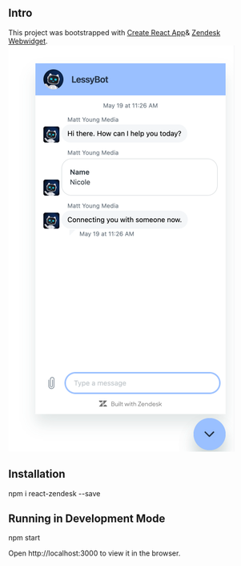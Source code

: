 ## Intro

This project was bootstrapped with [Create React App](https://github.com/facebook/create-react-app)& [Zendesk Webwidget](https://developer.zendesk.com/api-reference).
![ChatBot.png](ChatBot.png)

## Installation

npm i react-zendesk --save

## Running in Development Mode

npm start 

Open http://localhost:3000 to view it in the browser.

